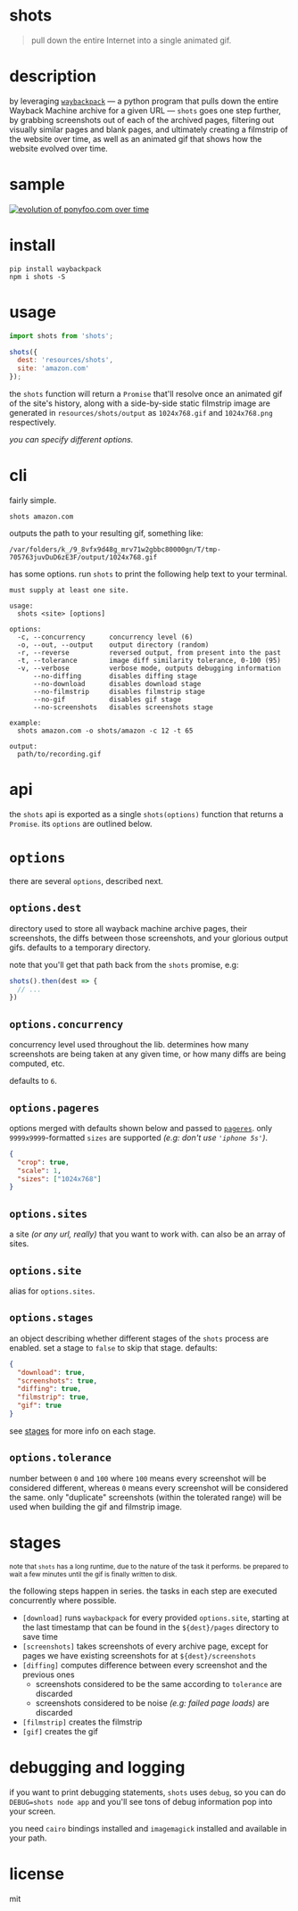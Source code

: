 # shots

> pull down the entire Internet into a single animated gif.

# description

by leveraging [`waybackpack`][wbp] &mdash; a python program that pulls down the entire Wayback Machine archive for a given URL &mdash; `shots` goes one step further, by grabbing screenshots out of each of the archived pages, filtering out visually similar pages and blank pages, and ultimately creating a filmstrip of the website over time, as well as an animated gif that shows how the website evolved over time.

# sample

[![evolution of ponyfoo.com over time][evo]][web]

# install

```shell
pip install waybackpack
npm i shots -S
```

# usage

```js
import shots from 'shots';

shots({
  dest: 'resources/shots',
  site: 'amazon.com'
});
```

the `shots` function will return a `Promise` that'll resolve once an animated gif of the site's history, along with a side-by-side static filmstrip image are generated in `resources/shots/output` as `1024x768.gif` and `1024x768.png` respectively.

_you can specify different options._

# cli

fairly simple.

```shell
shots amazon.com
```

outputs the path to your resulting gif, something like:

```
/var/folders/k_/9_8vfx9d48g_mrv71w2gbbc80000gn/T/tmp-705763juvDuD6zE3F/output/1024x768.gif
```

has some options. run `shots` to print the following help text to your terminal.

```
must supply at least one site.

usage:
  shots <site> [options]

options:
  -c, --concurrency      concurrency level (6)
  -o, --out, --output    output directory (random)
  -r, --reverse          reversed output, from present into the past
  -t, --tolerance        image diff similarity tolerance, 0-100 (95)
  -v, --verbose          verbose mode, outputs debugging information
      --no-diffing       disables diffing stage
      --no-download      disables download stage
      --no-filmstrip     disables filmstrip stage
      --no-gif           disables gif stage
      --no-screenshots   disables screenshots stage

example:
  shots amazon.com -o shots/amazon -c 12 -t 65

output:
  path/to/recording.gif
```

# api

the `shots` api is exported as a single `shots(options)` function that returns a `Promise`. its `options` are outlined below.

# `options`

there are several `options`, described next.

## `options.dest`

directory used to store all wayback machine archive pages, their screenshots, the diffs between those screenshots, and your glorious output gifs. defaults to a temporary directory.

note that you'll get that path back from the `shots` promise, e.g:

```js
shots().then(dest => {
  // ...
})
```

## `options.concurrency`

concurrency level used throughout the lib. determines how many screenshots are being taken at any given time, or how many diffs are being computed, etc.

defaults to `6`.

## `options.pageres`

options merged with defaults shown below and passed to [`pageres`][pr]. only `9999x9999`-formatted `sizes` are supported _(e.g: don't use `'iphone 5s'`)_.

```json
{
  "crop": true,
  "scale": 1,
  "sizes": ["1024x768"]
}
```

## `options.sites`

a site _(or any url, really)_ that you want to work with. can also be an array of sites.

## `options.site`

alias for `options.sites`.

## `options.stages`

an object describing whether different stages of the `shots` process are enabled. set a stage to `false` to skip that stage. defaults:

```json
{
  "download": true,
  "screenshots": true,
  "diffing": true,
  "filmstrip": true,
  "gif": true
}
```

see [stages](#stages) for more info on each stage.

## `options.tolerance`

number between `0` and `100` where `100` means every screenshot will be considered different, whereas `0` means every screenshot will be considered the same. only "duplicate" screenshots (within the tolerated range) will be used when building the gif and filmstrip image.

# stages

<sub>note that `shots` has a long runtime, due to the nature of the task it performs. be prepared to wait a few minutes until the gif is finally written to disk.</sub>

the following steps happen in series. the tasks in each step are executed concurrently where possible.

- `[download]` runs `waybackpack` for every provided `options.site`, starting at the last timestamp that can be found in the `${dest}/pages` directory to save time
- `[screenshots]` takes screenshots of every archive page, except for pages we have existing screenshots for at `${dest}/screenshots`
- `[diffing]` computes difference between every screenshot and the previous ones
  - screenshots considered to be the same according to `tolerance` are discarded
  - screenshots considered to be noise _(e.g: failed page loads)_ are discarded
- `[filmstrip]` creates the filmstrip
- `[gif]` creates the gif

# debugging and logging

if you want to print debugging statements, `shots` uses `debug`, so you can do `DEBUG=shots node app` and you'll see tons of debug information pop into your screen.

you need `cairo` bindings installed and `imagemagick` installed and available in your path.

# license

mit

[evo]: https://github.com/ponyfoo/ponyfoo/blob/master/resources/shots/output/1024x768.gif
[web]: https://ponyfoo.com
[wbp]: https://github.com/jsvine/waybackpack
[pr]: https://github.com/sindresorhus/pageres
